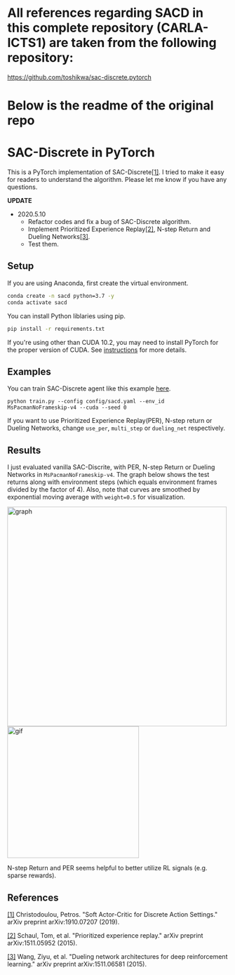 
# All references regarding SACD in this complete repository (CARLA-ICTS1) are taken from the following repository:
https://github.com/toshikwa/sac-discrete.pytorch

# Below is the readme of the original repo

# SAC-Discrete in PyTorch
This is a PyTorch implementation of SAC-Discrete[[1]](#references). I tried to make it easy for readers to understand the algorithm. Please let me know if you have any questions.

**UPDATE**
- 2020.5.10
    - Refactor codes and fix a bug of SAC-Discrete algorithm.
    - Implement Prioritized Experience Replay[[2]](#references), N-step Return and Dueling Networks[[3]](#references).
    - Test them.

## Setup
If you are using Anaconda, first create the virtual environment.

```bash
conda create -n sacd python=3.7 -y
conda activate sacd
```

You can install Python liblaries using pip.

```bash
pip install -r requirements.txt
```

If you're using other than CUDA 10.2, you may need to install PyTorch for the proper version of CUDA. See [instructions](https://pytorch.org/get-started/locally/) for more details.


## Examples
You can train SAC-Discrete agent like this example [here](https://github.com/ku2482/sac-discrete.pytorch/blob/master/train.py).

```
python train.py --config config/sacd.yaml --env_id MsPacmanNoFrameskip-v4 --cuda --seed 0
```

If you want to use Prioritized Experience Replay(PER), N-step return or Dueling Networks, change `use_per`, `multi_step` or `dueling_net` respectively.

## Results
I just evaluated vanilla SAC-Discrite, with PER, N-step Return or Dueling Networks in `MsPacmanNoFrameskip-v4`. The graph below shows the test returns along with environment steps (which equals environment frames divided by the factor of 4). Also, note that curves are smoothed by exponential moving average with `weight=0.5` for visualization.

<img src="https://user-images.githubusercontent.com/37267851/81498474-319edf80-9300-11ea-9353-a9055062eef5.png" title="graph" width=500><img src="https://user-images.githubusercontent.com/37267851/67809830-c9fc1200-fadc-11e9-8f48-799a19689dd6.gif" title="gif" width=300>

N-step Return and PER seems helpful to better utilize RL signals (e.g. sparse rewards).

## References
[[1]](https://arxiv.org/abs/1910.07207) Christodoulou, Petros. "Soft Actor-Critic for Discrete Action Settings." arXiv preprint arXiv:1910.07207 (2019).

[[2]](https://arxiv.org/abs/1511.05952) Schaul, Tom, et al. "Prioritized experience replay." arXiv preprint arXiv:1511.05952 (2015).

[[3]](https://arxiv.org/abs/1511.06581) Wang, Ziyu, et al. "Dueling network architectures for deep reinforcement learning." arXiv preprint arXiv:1511.06581 (2015).

